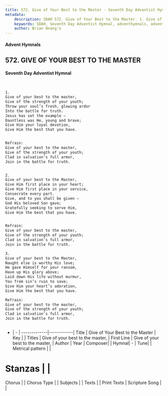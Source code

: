 ```yaml
---
title: 572. Give of Your Best to the Master - Seventh Day Adventist Hymnal
metadata:
    description: SDAH 572. Give of Your Best to the Master. 1. Give of your best to the master, Give of the strength of your youth; Throw your soul’s fresh, glowing ardor Into the battle for truth. Jesus has set the example – Dauntless was He, young and brave; Give Him your loyal devotion, Give Him the best that you have. 
    keywords: SDAH, Seventh Day Adventist Hymnal, adventhymnals, advent hymnals, Give of Your Best to the Master, Give of your best to the master, ,Give of your best to the master,
    author: Brian Onang'o
---
```


#### Advent Hymnals
## 572. GIVE OF YOUR BEST TO THE MASTER
#### Seventh Day Adventist Hymnal

```txt


1.
Give of your best to the master,
Give of the strength of your youth;
Throw your soul’s fresh, glowing ardor
Into the battle for truth.
Jesus has set the example –
Dauntless was He, young and brave;
Give Him your loyal devotion,
Give Him the best that you have.


Refrain:
Give of your best to the master,
Give of the strength of your youth;
Clad in salvation’s full armor,
Join in the battle for truth.


2.
Give of your best to the Master,
Give Him first place in your heart;
Give Him first place in your service,
Consecrate every part.
Give, and to you shall be given –
God His beloved Son gave;
Gratefully seeking to serve Him,
Give Him the best that you have.


Refrain:
Give of your best to the master,
Give of the strength of your youth;
Clad in salvation’s full armor,
Join in the battle for truth.

3.
Give of your best to the Master,
Naught else is worthy His love;
He gave Himself for your ransom,
Have up His glory above;
Laid down His life without murmur,
You from sin’s ruin to save;
Give Him your heart’s adoration,
Give Him the best that you have.

Refrain:
Give of your best to the master,
Give of the strength of your youth;
Clad in salvation’s full armor,
Join in the battle for truth.



```

- |   -  |
-------------|------------|
Title | Give of Your Best to the Master |
Key |  |
Titles | Give of your best to the master, |
First Line | Give of your best to the master, |
Author | 
Year | 
Composer|  |
Hymnal|  - |
Tune|  |
Metrical pattern | |
# Stanzas |  |
Chorus |  |
Chorus Type |  |
Subjects |  |
Texts |  |
Print Texts | 
Scripture Song |  |
  
